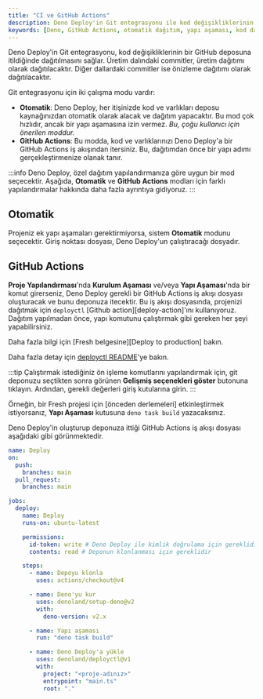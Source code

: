 ```yaml
---
title: "CI ve GitHub Actions"
description: Deno Deploy'in Git entegrasyonu ile kod değişikliklerinin dağıtım süreçlerini keşfedin. Bu kılavuz, otomatik ve GitHub Actions modlarında nasıl yapılandırma yapılacağını açıklar.
keywords: [Deno, GitHub Actions, otomatik dağıtım, yapı aşaması, kod dağıtımı]
---
```


Deno Deploy'in Git entegrasyonu, kod değişikliklerinin bir GitHub deposuna itildiğinde dağıtılmasını sağlar. Üretim dalındaki commitler, üretim dağıtımı olarak dağıtılacaktır. Diğer dallardaki commitler ise önizleme dağıtımı olarak dağıtılacaktır.

Git entegrasyonu için iki çalışma modu vardır:

- **Otomatik**: Deno Deploy, her itişinizde kod ve varlıkları deposu kaynağınızdan otomatik olarak alacak ve dağıtım yapacaktır. Bu mod çok hızlıdır, ancak bir yapı aşamasına izin vermez. _Bu, çoğu kullanıcı için önerilen moddur._
- **GitHub Actions**: Bu modda, kod ve varlıklarınızı Deno Deploy'a bir GitHub Actions iş akışından itersiniz. Bu, dağıtımdan önce bir yapı adımı gerçekleştirmenize olanak tanır.

:::info
Deno Deploy, özel dağıtım yapılandırmanıza göre uygun bir mod seçecektir. Aşağıda, **Otomatik** ve **GitHub Actions** modları için farklı yapılandırmalar hakkında daha fazla ayrıntıya gidiyoruz.
:::

## Otomatik

Projeniz ek yapı aşamaları gerektirmiyorsa, sistem **Otomatik** modunu seçecektir. Giriş noktası dosyası, Deno Deploy'un çalıştıracağı dosyadır.

## GitHub Actions

**Proje Yapılandırması**'nda **Kurulum Aşaması** ve/veya **Yapı Aşaması**'nda bir komut girerseniz, Deno Deploy gerekli bir GitHub Actions iş akışı dosyası oluşturacak ve bunu deponuza itecektir. Bu iş akışı dosyasında, projenizi dağıtmak için `deployctl` [Github action][deploy-action]'ını kullanıyoruz. Dağıtım yapılmadan önce, yapı komutunu çalıştırmak gibi gereken her şeyi yapabilirsiniz.

Daha fazla bilgi için [Fresh belgesine][Deploy to production] bakın.

Daha fazla detay için [deployctl README](https://github.com/denoland/deployctl/blob/main/action/README.md)'ye bakın.

:::tip
Çalıştırmak istediğiniz ön işleme komutlarını yapılandırmak için, git deponuzu seçtikten sonra görünen **Gelişmiş seçenekleri göster** butonuna tıklayın. Ardından, gerekli değerleri giriş kutularına girin.
:::

Örneğin, bir Fresh projesi için [önceden derlemeleri] etkinleştirmek istiyorsanız, **Yapı Aşaması** kutusuna `deno task build` yazacaksınız.

Deno Deploy'in oluşturup deponuza ittiği GitHub Actions iş akışı dosyası aşağıdaki gibi görünmektedir.

```yml title=".github/workflows/deploy.yml"
name: Deploy
on:
  push:
    branches: main
  pull_request:
    branches: main

jobs:
  deploy:
    name: Deploy
    runs-on: ubuntu-latest

    permissions:
      id-token: write # Deno Deploy ile kimlik doğrulama için gereklidir
      contents: read # Deponun klonlanması için gereklidir

    steps:
      - name: Depoyu klonla
        uses: actions/checkout@v4

      - name: Deno'yu kur
        uses: denoland/setup-deno@v2
        with:
          deno-version: v2.x

      - name: Yapı aşaması
        run: "deno task build"

      - name: Deno Deploy'a yükle
        uses: denoland/deployctl@v1
        with:
          project: "<proje-adınız>"
          entrypoint: "main.ts"
          root: "."
```
